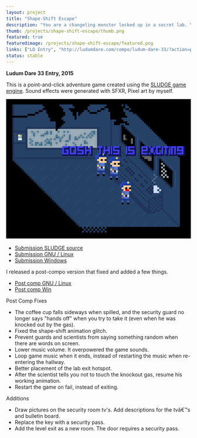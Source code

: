 ```yaml
---
layout: project
title: "Shape-Shift Escape"
description: "You are a changeling monster locked up in a secret lab. You must escape before they test you to death!"
thumb: /projects/shape-shift-escape/thumb.png
featured: true
featuredimage: /projects/shape-shift-escape/featured.png
links: ["LD Entry", "http://ludumdare.com/compo/ludum-dare-33/?action=preview&uid=26303", "GNU / Linux", "http://keyboardmonkey.co.za/ld33/LD33-keyboardmonkey-youarethemonster-postcomp-linux.tar.gz", "Win", "http://keyboardmonkey.co.za/ld33/LD33-keyboardmonkey-youarethemonster-win32.zip"]
status: stable
---
```


**Ludum Dare 33 Entry, 2015**

This is a point-and-click adventure game created using the [SLUDGE game engine](https://opensludge.github.io/). Sound effects were generated with SFXR, Pixel art by myself.

![](/projects/shape-shift-escape/screenshot.png)

* [Submission SLUDGE source](http://keyboardmonkey.co.za/ld33/LD33%20You%20are%20the%20monster-source.zip)
* [Submission GNU / Linux](http://keyboardmonkey.co.za/ld33/LD33-keyboardmonkey-youarethemonster-linux.tar.gz)
* [Submission Windows](http://keyboardmonkey.co.za/ld33/LD33-keyboardmonkey-youarethemonster-win32.zip)

I released a post-compo version that fixed and added a few things.

* [Post comp GNU / Linux](http://keyboardmonkey.co.za/ld33/LD33-keyboardmonkey-youarethemonster-postcomp-linux.tar.gz)
* [Post comp Win](http://keyboardmonkey.co.za/ld33/LD33-keyboardmonkey-youarethemonster-postcomp-win32.zip)

Post Comp Fixes

* The coffee cup falls sideways when spilled, and the security guard no longer says "hands off" when you try to take it (even when he was knocked out by the gas).
* Fixed the shape-shift animation glitch.
* Prevent guards and scientists from saying something random when there are words on screen.
* Lower music volume. It overpowered the game sounds.
* Loop game music when it ends, instead of restarting the music when re-entering the hallway.
* Better placement of the lab exit hotspot.
* After the scientist tells you not to touch the knockout gas, resume his working animation.
* Restart the game on fail, instead of exiting.

Additions

* Draw pictures on the security room tv's. Add descriptions for the tvâ€™s and bulletin board.
* Replace the key with a security pass.
* Add the level exit as a new room. The door requires a security pass.
